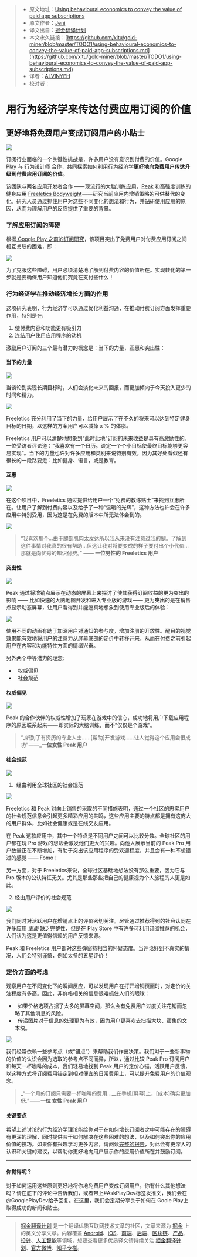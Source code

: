 > * 原文地址：[Using behavioural economics to convey the value of paid app subscriptions](https://medium.com/googleplaydev/using-behavioural-economics-to-convey-the-value-of-paid-app-subscriptions-cd96ca171d5b)
> * 原文作者：[Jeni](https://medium.com/@_jeniwren?source=post_header_lockup)
> * 译文出自：[掘金翻译计划](https://github.com/xitu/gold-miner)
> * 本文永久链接：[https://github.com/xitu/gold-miner/blob/master/TODO1/using-behavioural-economics-to-convey-the-value-of-paid-app-subscriptions.md](https://github.com/xitu/gold-miner/blob/master/TODO1/using-behavioural-economics-to-convey-the-value-of-paid-app-subscriptions.md)
> * 译者：[ALVINYEH](https://github.com/ALVINYEH)
> * 校对者：

# 用行为经济学来传达付费应用订阅的价值

## 更好地将免费用户变成订阅用户的小贴士

![](https://cdn-images-1.medium.com/max/800/1*Q6owdlEbdkdObV9bLI6ivg.png)

订阅行业面临的一个关键性挑战是，许多用户没有意识到付费的价值。Google Play 与 [行为设计师](http://www.thebearchitects.com/) 合作，共同探索如何利用行为经济学**更好地向免费用户传达升级到付费应用订阅的价值。**

该团队与两名应用开发者合作 —— 现流行的大脑训练应用，[Peak](https://play.google.com/store/apps/details?id=com.brainbow.peak.app) 和高强度训练的健身应用 [Freeletics Bodyweight](https://play.google.com/store/apps/details?id=com.freeletics.lite) —— 研究当前应用内增销策略的可供替代的变化。研究人员通过抓住用户对这些不同变化的想法和行为，并钻研使用应用的原因，从而为理解用户的反应提供了重要的背景。

### 了解应用订阅的障碍

根据[ Google Play 之前的订阅研究](http://services.google.com/fh/files/misc/subscription_apps_on_google_play.pdf)，该项目突出了免费用户对付费应用订阅之间相互关联的困难，即：

![](https://cdn-images-1.medium.com/max/800/1*DamQyRwNU2fKD6lyTeKrLQ.png)

为了克服这些障碍，用户必须清楚地了解到付费内容的价值所在。实现转化的第一步就是要确保用户知道他们究竟在支付些什么！

### **行为经济学在推动经济增长方面的作用**

这项研究表明，行为经济学可以通过优化利益沟通，在推动付费订阅方面发挥重要作用，特别是在:

1.  使付费内容和功能更有吸引力
2.  连结用户使用应用程序的动机

激励用户订阅的三个最有潜力的概念是：当下的力量，互惠和突出性：

#### **当下的力量**

![](https://cdn-images-1.medium.com/max/800/1*YcfxXYcLiZPKlpGyQgTPEQ.png)

当谈论到实现长期目标时，人们会淡化未来的回报，而更加倾向于今天投入更少的时间和精力。

![](https://cdn-images-1.medium.com/max/800/1*JPGsmMCLaTrMGujghVH7_g.png)

Freeletics 充分利用了当下的力量，给用户展示了在不久的将来可以达到特定健身目标的日期，以这样的方案用户可以减掉 x % 的体脂。

Freeletics 用户可以清楚地想象到“此时此地”订阅的未来收益是具有高激励性的。一位受访者评论道：“我喜欢有一个日历。设定一个个小目标使最终目标能够更容易实现”。当下的力量也许对许多应用和类别来说特别有效，因为其好处看似还有很长的一段路要走：比如健身、语言，或是教育。

#### **互惠**

![](https://cdn-images-1.medium.com/max/800/1*O6GColgPF3JNbrULN-wywg.png)

在这个项目中，Freeletics 通过提供给用户一个“免费的教练贴士”来找到互惠所在。让用户了解到付费内容以及给予了一种“温暖的光辉”，这种方法也许会在许多应用中特别受用，因为这是在免费的版本中所无法体会到的。

![](https://cdn-images-1.medium.com/max/800/0*FkhodBxSyeOTr3dq.)

> “我喜欢那个…由于腿部肌肉太发达所以我从来没有注意过我的腿。了解到这件事情对我真的很有帮助…但这让我对将要变成的样子要付出个小代价…那就是向优秀的知识付费。” —— **一位男性的 Freeletics 用户**

#### **突出性**

![](https://cdn-images-1.medium.com/max/800/1*4g24dBwdx6cZ6o0C0mmZ6w.png)

Peak 通过将增销点展示在动态的屏幕上来探讨了使其获得订阅收益的更为突出的影响 —— 比如快速的大脑地图开发和进入专业版的游戏 —— 更为**突出**的是在销售点显示动态屏幕，让用户看得到并能逼真地想象到使用专业版后的体验：

![](https://cdn-images-1.medium.com/max/800/1*msAg6Uzua2APf7YpyZtmSQ.gif)

使用不同的动画有助于加深用户对通知的参与度，增加注册的开放性。醒目的视觉效果能有效地将用户的注意力从屏幕底部的定价中转移开来，从而在付费之前引起用户在内容和功能特性方面的情绪兴奋。

另外两个中等潜力的理念:

*   权威偏见
*   社会规范

#### **权威偏见**

![](https://cdn-images-1.medium.com/max/800/1*DNVbdKiSAXDj7L3ICVC5KA.png)

Peak 的合作伙伴的权威性增加了玩家在游戏中的信心，成功地将用户下载应用程序的原因联系起来 —— 即实际的大脑训练，而不“仅仅是个游戏”。

> “_听到了有资历的专业人士……[帮助]开发游戏……让人觉得这个应用会很成功” —— _**一位女性 Peak 用户**

#### **社会规范**

![](https://cdn-images-1.medium.com/max/800/1*EN4EOj5kR_D0ZHA8vKt9iA.png)

1.  经由利用全球社区的社会规范

![](https://cdn-images-1.medium.com/max/800/0*nD6oH2LaTE8ZOj4G.)

Freeletics 和 Peak 对向上销售的采取的不同措施表明，通过一个社区的忠实用户的社会规范信息会引起更多精彩应用的共鸣，这些应用主要的特点都是拥有这庞大的用户群体，比如社会健康或是在线交友应用。

在 Peak 这款应用中，其中一个特点是不同用户之间可以比较分数。全球社区的用户都在玩 Pro 游戏的想法会激发他们更大的兴趣。向他人展示当前的 Peak Pro 用户数量正在不断增加，有助于突出该应用程序的受欢迎程度，并且会有一种不想错过的感觉 —— Fomo！

另一方面，对于 Freeletics来说，全球社区基础地想法没有那么重要，因为它与 Pro 版本的公认特征无关。尤其是那些那些把自己的健康视为个人旅程的人更是如此。

2. 经由用户评价的社会规范

![](https://cdn-images-1.medium.com/max/800/0*c2TiHQISVIUkKAvJ.)

我们同时对活跃用户在增销点上的评价密切关注。尽管通过推荐得到的社会认同在许多应用 _里面_ 缺乏完整性，但是在 Play Store 中有许多可利用订阅推荐的机会，人们认为这是更值得信赖的用户反馈来源。

Peak 和 Freeletics 用户都对这些弹窗持相当的怀疑态度。当评论好到不真实的情况，人们会特别谨慎，例如太多的五星评价！

### **定价方面的考虑**

观察用户在不同变化下的瞬间反应，可以发现用户在打开增销页面时，对定价的关注程度有多高。因此，非价格相关的信息很难抓住人们的眼球：

*   如果价格选项占据了太多的屏幕空间，那么会有免费用户过度关注花销而忽略了其他消息的风险。
*   传递图片对于信息的处理更为有效，因为用户更喜欢去扫描大块、密集的文本块。

![](https://cdn-images-1.medium.com/max/800/1*9cqf9B3AK8_30-nSDQe02w.png)

我们经常依赖一些参考点（或“锚点”）来帮助我们作出决策。我们对于一些新事物的价值的认识会因为选取的参考点不同而异，所以，通过比较 Peak Pro 订阅用户和每天一杯咖啡的成本，我们轻易地找到 Peak 用户的定价心锚。活跃用户反馈，以这种方式将订阅费用锚定到相对便宜的日常费用上，可以提升免费用户的价值观念。

> _“一个月的订阅只需要一杯咖啡的费用…__在手机[屏幕]上，[成本]确实更加低.” —— **一位 女性 Peak 用户**

#### 关键要点

希望上述讨论的行为经济学理论能给你对于在如何增长订阅者之中可能存在的障碍有更深的理解，同时提供若干如何解决在这些困难的想法，以及如何突出你的应用价值的技巧。如果你有兴趣学习更多内容，请阅读[完整的报告](http://services.google.com/fh/files/blogs/behavioural_economics_last.pdf)，对此会有更深入的认识和关键的建议，以帮助你更好地向用户展示你的应用价值所在并鼓励订阅。

* * *

#### 你觉得呢？

对于如何运用这些原则更好地将你地免费用户变成订阅用户，你有什么其他想法吗？请在底下的评论中告诉我们，或者带上#AskPlayDev标签发推文，我们会在@GooglePlayDev给予回复。在这里，我们会定期分享关于如何在 Goole Play上取得成功的新闻和贴士。

---

> [掘金翻译计划](https://github.com/xitu/gold-miner) 是一个翻译优质互联网技术文章的社区，文章来源为 [掘金](https://juejin.im) 上的英文分享文章。内容覆盖 [Android](https://github.com/xitu/gold-miner#android)、[iOS](https://github.com/xitu/gold-miner#ios)、[前端](https://github.com/xitu/gold-miner#前端)、[后端](https://github.com/xitu/gold-miner#后端)、[区块链](https://github.com/xitu/gold-miner#区块链)、[产品](https://github.com/xitu/gold-miner#产品)、[设计](https://github.com/xitu/gold-miner#设计)、[人工智能](https://github.com/xitu/gold-miner#人工智能)等领域，想要查看更多优质译文请持续关注 [掘金翻译计划](https://github.com/xitu/gold-miner)、[官方微博](http://weibo.com/juejinfanyi)、[知乎专栏](https://zhuanlan.zhihu.com/juejinfanyi)。
